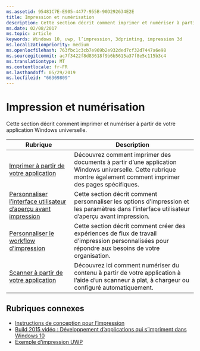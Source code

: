 ```yaml
---
ms.assetid: 95481C7E-E905-4477-955B-90D292634E2E
title: Impression et numérisation
description: Cette section décrit comment imprimer et numériser à partir de votre application Windows universelle.
ms.date: 02/08/2017
ms.topic: article
keywords: Windows 10, uwp, l’impression, 3dprinting, impression 3d
ms.localizationpriority: medium
ms.openlocfilehash: 763fbc1c3cb7e969b2e932ded7cf32d7447a6e98
ms.sourcegitcommit: ac7f3422f8d83618f9b6b5615a37f8e5c115b3c4
ms.translationtype: MT
ms.contentlocale: fr-FR
ms.lasthandoff: 05/29/2019
ms.locfileid: "66369809"
---
```

# <a name="printing-and-scanning"></a>Impression et numérisation


Cette section décrit comment imprimer et numériser à partir de votre application Windows universelle.

| Rubrique | Description | 
|-------|-------------|
| [Imprimer à partir de votre application](print-from-your-app.md) | Découvrez comment imprimer des documents à partir d’une application Windows universelle. Cette rubrique montre également comment imprimer des pages spécifiques. |
| [Personnaliser l’interface utilisateur d’aperçu avant impression](customize-the-print-preview-ui.md) | Cette section décrit comment personnaliser les options d’impression et les paramètres dans l’interface utilisateur d’aperçu avant impression. |
| [Personnaliser le workflow d’impression](print-workflow-customize.md) | Cette section décrit comment créer des expériences de flux de travail d’impression personnalisées pour répondre aux besoins de votre organisation.  |
| [Scanner à partir de votre application](scan-from-your-app.md) | Découvrez ici comment numériser du contenu à partir de votre application à l’aide d’un scanneur à plat, à chargeur ou configuré automatiquement.|

## <a name="related-topics"></a>Rubriques connexes

* [Instructions de conception pour l’impression](https://docs.microsoft.com/windows/uwp/devices-sensors/printing-and-scanning)
* [Build 2015 vidéo : Développement d’applications qui s’impriment dans Windows 10](https://channel9.msdn.com/Events/Build/2015/2-94)
* [Exemple d’impression UWP](https://go.microsoft.com/fwlink/p/?LinkId=619984)
 

